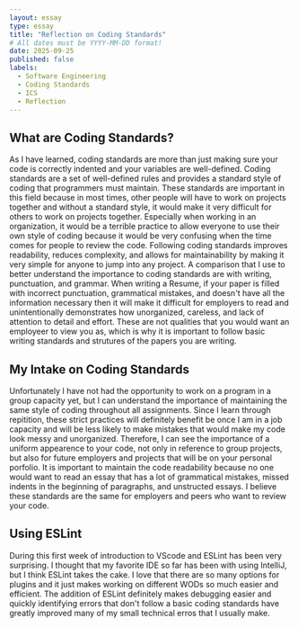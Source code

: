 ```yaml
---
layout: essay
type: essay
title: "Reflection on Coding Standards"
# All dates must be YYYY-MM-DD format!
date: 2025-09-25
published: false
labels:
  - Software Engineering
  - Coding Standards
  - ICS
  - Reflection
---
```


## What are Coding Standards?
  As I have learned, coding standards are more than just making sure your code is correctly indented and your variables are well-defined. Coding standards are a set of well-defined rules and provides a standard style of coding that programmers must maintain. These standards are important in this field because in most times, other people will have to work on projects together and without a standard style, it would make it very difficult for others to work on projects together. Especially when working in an organization, it would be a terrible practice to allow everyone to use their own style of coding because it would be very confusing when the time comes for people to review the code. Following coding standards improves readability, reduces complexity, and allows for maintainability by making it very simple for anyone to jump into any project.
   A comparison that I use to better understand the importance to coding standards are with writing, punctuation, and grammar. When writing a Resume, if your paper is filled with incorrect punctuation, grammatical mistakes, and doesn't have all the information necessary then it will make it difficult for employers to read and unintentionally demonstrates how unorganized, careless, and lack of attention to detail and effort. These are not qualities that you would want an employeer to view you as, which is why it is important to follow basic writing standards and strutures of the papers you are writing. 

## My Intake on Coding Standards
Unfortunately I have not had the opportunity to work on a program in a group capacity yet, but I can understand the importance of maintaining the same style of coding throughout all assignments. Since I learn through repitition, these strict practices will definitely benefit be once I am in a job capacity and will be less likely to make mistakes that would make my code look messy and unorganized. Therefore, I can see the importance of a uniform appearence to your code, not only in reference to group projects, but also for future employers and projects that will be on your personal porfolio. It is important to maintain the code readability because no one would want to read an essay that has a lot of grammatical mistakes, missed indents in the beginning of paragraphs, and unstructed essays. I believe these standards are the same for employers and peers who want to review your code. 

## Using ESLint
During this first week of introduction to VScode and ESLint has been very surprising. I thought that my favorite IDE so far has been with using IntelliJ, but I think ESLint takes the cake. I love that there are so many options for plugins and it just makes working on different WODs so much easier and efficient. The addition of ESLint definitely makes debugging easier and quickly identifying errors that don't follow a basic coding standards have greatly improved many of my small technical erros that I usually make. 
